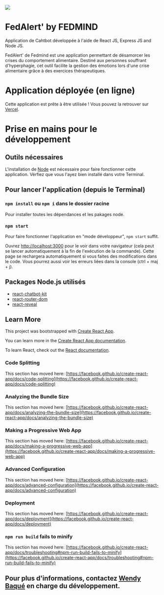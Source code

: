 ![](https://www.fedmind.com/sanacup/uploads/2022/07/Logo_Fedmind_format_long_150x150.png)
# FedAlert' by FEDMIND

Application de Cahtbot développée à l'aide de React JS, Express JS and Node JS.

FedAlert' de Fedmind est une application permettant de désamorcer les crises du comportement alimentaire. Destiné aux personnes souffrant d'hyperphagie, cet outil facilite la gestion des émotions lors d'une crise alimentaire grâce à des exercices thérapeutiques.

# Application déployée (en ligne)
Cette application est prête à être utilisée ! Vous pouvez la retrouver sur [Vercel](https://fed-alert-chat-bot-react.vercel.app/).

# Prise en mains pour le développement

## Outils nécessaires

L'installation de [Node](https://nodejs.org/en/) est nécessaire pour faire fonctionner cette application. Vérfiez que vous l'ayez bien installé dans votre Terminal. 

## Pour lancer l'application (depuis le Terminal)
### `npm install` ou `npm i` dans le dossier racine
Pour installer toutes les dépendances et les pakages node. 

### `npm start`

Pour faire fonctionner l'application en "mode développeur", `npm start` suffit.

Ouvrez [http://localhost:3000](http://localhost:3000) pour le voir dans votre navigateur (cela peut se lancer automatiquement à la fin de l'exécution de la commande).
Cette page se rechargera automatiquement si vous faites des modifications dans le code. 
Vous pourrez aussi voir les erreurs liées dans la console (ctrl + maj + j). 

## Packages Node.js utilisés
* [react-chatbot-kit](https://www.npmjs.com/package/react-chatbot-kit)
* [react-router-dom](https://www.npmjs.com/package/react-router-dom)
* [react-reveal](https://www.npmjs.com/package/react-reveal)


## Learn More
This project was bootstrapped with [Create React App](https://github.com/facebook/create-react-app).

You can learn more in the [Create React App documentation](https://facebook.github.io/create-react-app/docs/getting-started).

To learn React, check out the [React documentation](https://reactjs.org/).

### Code Splitting

This section has moved here: [https://facebook.github.io/create-react-app/docs/code-splitting](https://facebook.github.io/create-react-app/docs/code-splitting)

### Analyzing the Bundle Size

This section has moved here: [https://facebook.github.io/create-react-app/docs/analyzing-the-bundle-size](https://facebook.github.io/create-react-app/docs/analyzing-the-bundle-size)

### Making a Progressive Web App

This section has moved here: [https://facebook.github.io/create-react-app/docs/making-a-progressive-web-app](https://facebook.github.io/create-react-app/docs/making-a-progressive-web-app)

### Advanced Configuration

This section has moved here: [https://facebook.github.io/create-react-app/docs/advanced-configuration](https://facebook.github.io/create-react-app/docs/advanced-configuration)

### Deployment

This section has moved here: [https://facebook.github.io/create-react-app/docs/deployment](https://facebook.github.io/create-react-app/docs/deployment)

### `npm run build` fails to minify

This section has moved here: [https://facebook.github.io/create-react-app/docs/troubleshooting#npm-run-build-fails-to-minify](https://facebook.github.io/create-react-app/docs/troubleshooting#npm-run-build-fails-to-minify)

## Pour plus d'informations, contactez [Wendy Baqué](https://github.com/wendybaque) en charge du développement. 
